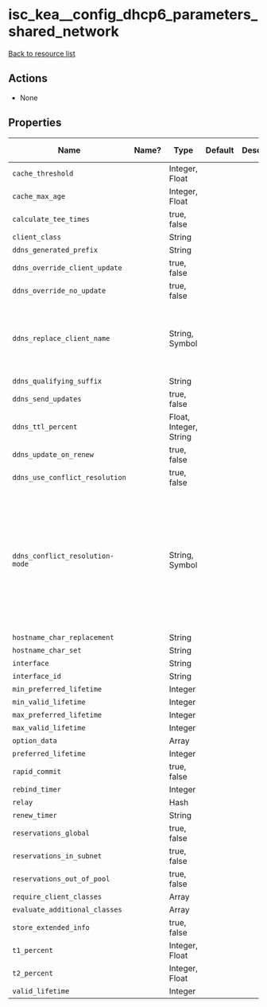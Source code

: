 # isc_kea__config_dhcp6_parameters_shared_network

[Back to resource list](README.md#resources)

## Actions

- None

## Properties

| Name                            | Name? | Type                   | Default | Description | Allowed Values                                                                        |
| ------------------------------- | ----- | ---------------------- | ------- | ----------- | ------------------------------------------------------------------------------------- |
| `cache_threshold`               |       | Integer, Float         |         |             |                                                                                       |
| `cache_max_age`                 |       | Integer, Float         |         |             |                                                                                       |
| `calculate_tee_times`           |       | true, false            |         |             |                                                                                       |
| `client_class`                  |       | String                 |         |             |                                                                                       |
| `ddns_generated_prefix`         |       | String                 |         |             |                                                                                       |
| `ddns_override_client_update`   |       | true, false            |         |             |                                                                                       |
| `ddns_override_no_update`       |       | true, false            |         |             |                                                                                       |
| `ddns_replace_client_name`      |       | String, Symbol         |         |             | never, always, when-present, when-not-present                                         |
| `ddns_qualifying_suffix`        |       | String                 |         |             |                                                                                       |
| `ddns_send_updates`             |       | true, false            |         |             |                                                                                       |
| `ddns_ttl_percent`              |       | Float, Integer, String |         |             |                                                                                       |
| `ddns_update_on_renew`          |       | true, false            |         |             |                                                                                       |
| `ddns_use_conflict_resolution`  |       | true, false            |         |             |                                                                                       |
| `ddns_conflict_resolution-mode` |       | String, Symbol         |         |             | check-with-dhcid, no-check-with-dhcid, check-exists-with-dhcid,no-check-without-dhcid |
| `hostname_char_replacement`     |       | String                 |         |             |                                                                                       |
| `hostname_char_set`             |       | String                 |         |             |                                                                                       |
| `interface`                     |       | String                 |         |             |                                                                                       |
| `interface_id`                  |       | String                 |         |             |                                                                                       |
| `min_preferred_lifetime`        |       | Integer                |         |             |                                                                                       |
| `min_valid_lifetime`            |       | Integer                |         |             |                                                                                       |
| `max_preferred_lifetime`        |       | Integer                |         |             |                                                                                       |
| `max_valid_lifetime`            |       | Integer                |         |             |                                                                                       |
| `option_data`                   |       | Array                  |         |             |                                                                                       |
| `preferred_lifetime`            |       | Integer                |         |             |                                                                                       |
| `rapid_commit`                  |       | true, false            |         |             |                                                                                       |
| `rebind_timer`                  |       | Integer                |         |             |                                                                                       |
| `relay`                         |       | Hash                   |         |             |                                                                                       |
| `renew_timer`                   |       | String                 |         |             |                                                                                       |
| `reservations_global`           |       | true, false            |         |             |                                                                                       |
| `reservations_in_subnet`        |       | true, false            |         |             |                                                                                       |
| `reservations_out_of_pool`      |       | true, false            |         |             |                                                                                       |
| `require_client_classes`        |       | Array                  |         |             |                                                                                       |
| `evaluate_additional_classes`   |       | Array                  |         |             |                                                                                       |
| `store_extended_info`           |       | true, false            |         |             |                                                                                       |
| `t1_percent`                    |       | Integer, Float         |         |             |                                                                                       |
| `t2_percent`                    |       | Integer, Float         |         |             |                                                                                       |
| `valid_lifetime`                |       | Integer                |         |             |                                                                                       |
